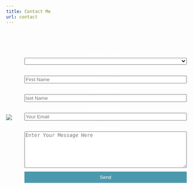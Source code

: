 ```yaml
---
title: Contact Me
url: contact
---
```


<style>
    body{
        color: white;
        flex-grow: 1;
    }

    form#contact_form {
        display: flex;
        flex-direction: column;
        text-align: center;
    }

    form input:hover, form textarea:hover {
        opacity: .8;
    }

    .page_content {
        display: flex;
        flex-direction: row;
        align-items: center;
        flex-wrap: wrap;
    }

    .page_image {
        min-height: 100vh;
        flex-grow: 1;
    }

    .form_div {
        flex-grow:1;
        padding: 0 10px;
    }

    .form_div p {
        text-align: center;
    }
    
    .slide img {
        max-height: 70vh;
    }

    .simple-form li {
        list-style: none;
    }

    .simple-form li {
    	padding: 0;
    	display: block;
    	list-style: none;
    	margin: 10px 0 0 0;
    }
    .simple-form label{
    	margin:0 0 3px 0;
    	padding:0px;
    	display:block;
    	font-weight: bold;
    }
    
    .simple-form .field-select {
        width: 100%;
    }

    .simple-form .field-text {
        width: 100%;
    }

    .simple-form .field-text-area {
        width: 100%;
        height: 100px;

    }

    .simple-form button {
        width: 100%;
        background: #4B99AD;
	    padding: 8px 15px 8px 15px;
	    border: none;
	    color: #fff;
    }
    
    .simple-form button:hover {
        background: #4691A4;
	    box-shadow:none;
	    -moz-box-shadow:none;
	    -webkit-box-shadow:none;
    }

    .slide-meta-title a.a-clean {
        font-weight: bold;
        text-transform: uppercase;
    }

    .content ul {
        margin-left: 0;
    }

    p.prompt{
        text-align: center;
    }

    .simple-form {
        border-radius: 8px;
    }

</style>

<div>
<p class="prompt">Send me a message, Book me. Tell me a secret.  Whatever it is, I'll read it.</p>
<div class="page_content">
    <img src="/img/dvontre_sitting.jpg" class="form_image"></img>
    <div class="form_div">
        <form class="my_form" accept-charset="UTF-8" id="contact_form" onsubmit="return postToGoogleContact()">
            <ul class="simple-form">
                <li>
                    <label>Message Type</label>
                    <select name-"entry.655591075" data-name="Message Type" id="message-type" class="field-select">
                        <option value="" default></option>
                        <option value="Booking Request">Booking Request</option>
                        <option value="Question">Question</option>
                        <option value="Other">Other</option>
                    </select>
                </li>
                <li>
                    <label>First Name</label>
                    <input type="text" name="entry.39487584" data-name="First Name" id="first_name" placeholder="First Name" class="field-text" required>
                </li>
                <li>
                    <label>Last Name </label>
                    <input type="text" name="entry.1155815832" data-name="Last Name" id="last_name" placeholder="last Name" class="field-text" required>
                </li>
                <li>
                    <label>Email Address</label>
                    <input type="text" name="entry.184737677" data-name="Email" id="email" placeholder="Your Email" class="field-text" required>
                </li>
                <li>
                    <label>Message</label>
                    <textarea type="text" name="entry.1425066417" data-name="Message" id="message" placeholder="Enter Your Message Here" class="field-text-area" required></textarea>
                </li>
                <li>
                    <button type="submit">Send</button>
                </li>
            </ul>
        </form>
    </div>
</div>
</div>
<script src="https://ajax.googleapis.com/ajax/libs/jquery/3.3.1/jquery.min.js"></script>

<script>
    function postToGoogleContact() {
      var field1 = $("#first_name").val();
      var field2 = $("#last_name").val();
      var field3 = $("#email").val();
      var field4 = $("#message").val();
      var field5 = $("#message-type").val();

      $.ajax({
        url: "https://docs.google.com/forms/u/0/d/e/1FAIpQLScnpWsrHs47T8G8-lkR4Fc09TRonrwFj4HHad6t_yG2IFrfUw/formResponse",
          
        //add your google form generated numbers below which are also the 'names' of your inputs     
        data: {
          "entry.39487584": field1,
          "entry.1155815832": field2,
          "entry.184737677": field3,
          "entry.1425066417": field5,
          "entry.655591075": field5
            
        },
        type: "POST",
        dataType: "xml",
        success: function (d) {
          $('#contact_form').trigger('reset');
        },
        error: function (x, y, z) {
          $('#contact_form').trigger('reset');
        }
      });
      return false;
    }
</script>


